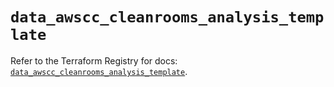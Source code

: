 # `data_awscc_cleanrooms_analysis_template`

Refer to the Terraform Registry for docs: [`data_awscc_cleanrooms_analysis_template`](https://registry.terraform.io/providers/hashicorp/awscc/0.70.0/docs/data-sources/cleanrooms_analysis_template).
